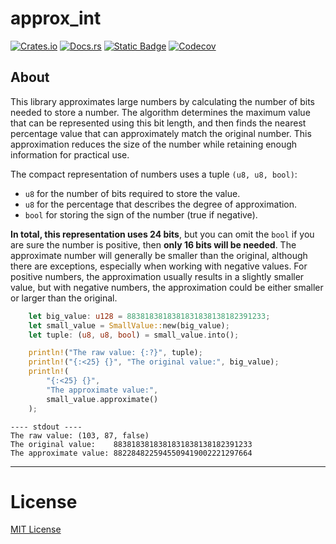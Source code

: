 # approx_int
[![Crates.io](https://img.shields.io/crates/v/approx_int?style=for-the-badge
)](https://crates.io/crates/approx_int)
[![Docs.rs](https://img.shields.io/docsrs/approx_int?style=for-the-badge
)](https://docs.rs/approx_int/latest/approx_int)
[![Static Badge](https://img.shields.io/badge/changelog---?style=for-the-badge&labelColor=blue&color=blue)](https://github.com/m62624/approx_int/blob/main/CHANGELOG.md)
[![Codecov](https://img.shields.io/codecov/c/github/m62624/approx_int?style=for-the-badge
)](https://app.codecov.io/gh/m62624/approx_int)


## About

This library approximates large numbers by calculating the number of bits needed to store a number.
The algorithm determines the maximum value that can be represented using this bit length,
and then finds the nearest percentage value that can approximately match the original number.
This approximation reduces the size of the number while retaining enough information for practical use.

The compact representation of numbers uses a tuple `(u8, u8, bool)`:

- `u8` for the number of bits required to store the value.
- `u8` for the percentage that describes the degree of approximation.
- `bool` for storing the sign of the number (true if negative).

**In total, this representation uses 24 bits**, but you can omit the `bool` if you are sure the number is positive,
then **only 16 bits will be needed**. The approximate number will generally be smaller than the original,
although there are exceptions, especially when working with negative values.
For positive numbers, the approximation usually results in a slightly smaller value,
but with negative numbers, the approximation could be either smaller or larger than the original.

```rust
    let big_value: u128 = 8838183818381831838138182391233;
    let small_value = SmallValue::new(big_value);
    let tuple: (u8, u8, bool) = small_value.into();

    println!("The raw value: {:?}", tuple);
    println!("{:<25} {}", "The original value:", big_value);
    println!(
        "{:<25} {}",
        "The approximate value:",
        small_value.approximate()
    );
```

```
---- stdout ----
The raw value: (103, 87, false)
The original value:    8838183818381831838138182391233
The approximate value: 8822848225945509419002221297664 

```


---
# License
 [MIT License](https://github.com/m62624/approx_int/blob/main/LICENSE)